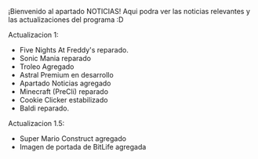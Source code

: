 ¡Bienvenido al apartado NOTICIAS! Aqui podra ver las noticias relevantes y las actualizaciones del programa :D

Actualizacion 1:
  - Five Nights At Freddy's reparado.
  - Sonic Mania reparado
  - Troleo Agregado
  - Astral Premium en desarrollo
  - Apartado Noticias agregado
  - Minecraft (PreCli) reparado
  - Cookie Clicker estabilizado
  - Baldi reparado. 

Actualizacion 1.5:
  - Super Mario Construct agregado 
  - Imagen de portada de BitLife agregada
